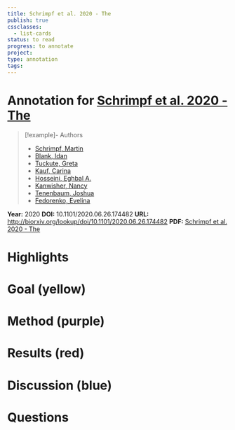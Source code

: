 ```yaml
---
title: Schrimpf et al. 2020 - The
publish: true
cssclasses:
  - list-cards
status: to read
progress: to annotate
project:
type: annotation
tags:
---
```

# Annotation for [Schrimpf et al. 2020 - The](Papers/References/Schrimpf%20et%20al.%202020%20-%20The)

> [!example]- Authors
> - [Schrimpf, Martin](Papers/People/Schrimpf%20Martin)
> - [Blank, Idan](Papers/People/Blank%20Idan)
> - [Tuckute, Greta](Papers/People/Tuckute%20Greta)
> - [Kauf, Carina](Papers/People/Kauf%20Carina)
> - [Hosseini, Eghbal A.](Papers/People/Hosseini%20Eghbal%20A.)
> - [Kanwisher, Nancy](Papers/People/Kanwisher%20Nancy)
> - [Tenenbaum, Joshua](Papers/People/Tenenbaum%20Joshua)
> - [Fedorenko, Evelina](Papers/People/Fedorenko%20Evelina)

**Year:** 2020
**DOI:** 10.1101/2020.06.26.174482
**URL:** http://biorxiv.org/lookup/doi/10.1101/2020.06.26.174482
**PDF:** [Schrimpf et al. 2020 - The](Papers/PDFs/Schrimpf%20et%20al.%202020%20-%20The%20neural%20architecture%20of%20language%20Integrative%20modeling%20converges%20on%20predictive%20processing.pdf)

# Highlights


# Goal (yellow)


# Method (purple)


# Results (red)


# Discussion (blue)


# Questions

